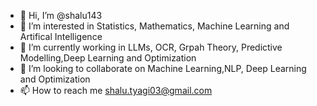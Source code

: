 - 👋 Hi, I’m @shalu143
- 👀 I’m interested in Statistics, Mathematics, Machine Learning and Artifical Intelligence
- 🌱 I’m currently working in LLMs, OCR, Grpah Theory, Predictive Modelling,Deep Learning and Optimization
- 💞️ I’m looking to collaborate on Machine Learning,NLP, Deep Learning and Optimization
- 📫 How to reach me shalu.tyagi03@gmail.com

<!---
shalu143/shalu143 is a ✨ special ✨ repository because its `README.md` (this file) appears on your GitHub profile.
You can click the Preview link to take a look at your changes.
--->
